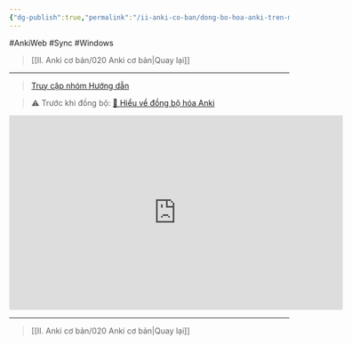 ```yaml
---
{"dg-publish":true,"permalink":"/ii-anki-co-ban/dong-bo-hoa-anki-tren-may-tinh/","dgPassFrontmatter":true}
---
```


#AnkiWeb #Sync #Windows 

> [[II. Anki cơ bản/020 Anki cơ bản\|Quay lại]]

___
> [Truy cập nhóm Hướng dẫn](https://www.facebook.com/100006970567626/videos/1312090109715612/)

> ⚠️ Trước khi đồng bộ: [👑 Hiểu về đồng bộ hóa Anki](https://www.facebook.com/groups/ankikhoa2/posts/656841203164849/)

<iframe width="600" height="350" src="https://www.youtube.com/embed/xLIu2s0stXI" title="Đồng bộ hóa Anki trên máy tính" frameborder="0" allow="accelerometer; autoplay; clipboard-write; encrypted-media; gyroscope; picture-in-picture; web-share" allowfullscreen></iframe>

___

> [[II. Anki cơ bản/020 Anki cơ bản\|Quay lại]]


